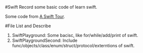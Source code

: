 #Swift
Record some basic code of learn swift.    

Some code from [A Swift Tour](https://developer.apple.com/library/prerelease/ios/documentation/Swift/Conceptual/Swift_Programming_Language/GuidedTour.html#//apple_ref/doc/uid/TP40014097-CH2-ID1).   

#File List and Describe
1. SwiftPlayground: Some bacisc, like for/while/add/print of swift.    
2. SwiftPlaygroundSecond: Include func/objects/class/enum/struct/protocol/externtions of swift. 

